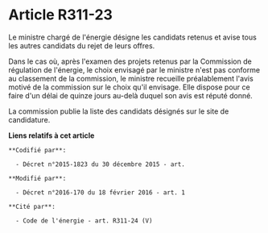 # Article R311-23

Le ministre chargé de l'énergie désigne les candidats retenus et avise tous les autres candidats du rejet de leurs offres. 

Dans le cas où, après l'examen des projets retenus par la Commission de régulation de l'énergie, le choix envisagé par le
ministre n'est pas conforme au classement de la commission, le ministre recueille préalablement l'avis motivé de la
commission sur le choix qu'il envisage. Elle dispose pour ce faire d'un délai de quinze jours au-delà duquel son avis est
réputé donné. 

La commission publie la liste des candidats désignés sur le site de candidature.

**Liens relatifs à cet article**

	**Codifié par**:

	  - Décret n°2015-1823 du 30 décembre 2015 - art.

	**Modifié par**:

	  - Décret n°2016-170 du 18 février 2016 - art. 1

	**Cité par**:

	  - Code de l'énergie - art. R311-24 (V)
